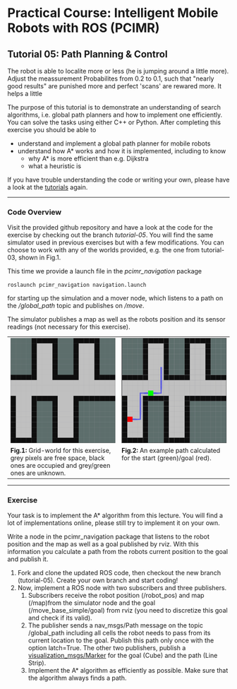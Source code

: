 # Practical Course: Intelligent Mobile Robots with ROS (PCIMR)

## Tutorial 05: Path Planning & Control

The robot is able to localite more or less (he is jumping around a little more).
Adjust the meassurement Probabilites from 0.2 to 0.1, such that "nearly good results" are punished more and perfect 'scans' are rewared more. It helps a little

The purpose of this tutorial is to demonstrate an understanding of search algorithms, i.e. global path planners and how to implement one efficiently. You can solve the tasks using either C++ or Python.
After completing this exercise you should be able to
- understand and implement a global path planner for mobile robots
- understand how A* works and how it is implemented, including to know 
  - why A* is more efficient than e.g. Dijkstra 
  - what a heuristic is

If you have trouble understanding the code or writing your own, please have a look at the [tutorials](http://wiki.ros.org/ROS/Tutorials)  again.


---
### Code Overview

Visit the provided github repository and have a look at the code for the exercise by checking out the branch *tutorial-05*. You will find the same simulator used in previous exercises but with a few modifications. You can choose to work with any of the worlds provided, e.g. the one from tutorial-03, shown in Fig.1.

This time we provide a launch file in the *pcimr_navigation* package

    roslaunch pcimr_navigation navigation.launch

for starting up the simulation and a mover node, which listens to a path on the */global_path* topic and publishes on */move*.

The simulator publishes a map as well as the robots position and its sensor readings (not necessary for this exercise). 



<table style="margin-left: auto; margin-right: auto; table-layout: fixed; width: 100%">
  <tr>
    <td style="width: 48%;"> <img src="resources/imgs/map_grid_unknown.png"></td>
    <td style="width: 48%;"> <img src="resources/imgs/map_with-path_02.png"></td>
  </tr>
  <tr>
    <td style="width: 48%;" valign="top"> <b>Fig.1:</b> Grid-world for this exercise, grey pixels are free space, black ones are occupied and grey/green ones are unknown.
    </td>
    <td style="width: 48%;" valign="top">  <b>Fig.2:</b> An example path calculated for the start (green)/goal (red).
    </td>
  </tr>
</table>



---
### Exercise 


Your task is to implement the A* algorithm from this lecture. You will find a lot of implementations online, please still try to implement it on your own. 

Write a node in the pcimr_navigation package that listens to the robot position and the map as well as a goal published by rviz. With this information you calculate a path from the robots current position to the goal and publish it.

1. Fork and clone the updated ROS code, then checkout the new branch (tutorial-05). Create your own branch and start coding!
2. Now, implement a ROS node with two subscribers and three publishers.
   1. Subscribers receive the robot position (/robot_pos) and map (/map)from the simulator node and the goal (/move_base_simple/goal) from rviz (you need to discretize this goal and check if its valid).
   2. The publisher sends a nav_msgs/Path message on the topic /global_path including all cells the robot needs to pass from its current location to the goal. Publish this path only once with the option latch=True. The other two publishers, publish a [visualization_msgs/Marker](http://wiki.ros.org/rviz/DisplayTypes/Marker) for the goal (Cube) and the path (Line Strip).
   3. Implement the A* algorithm as efficiently as possible. Make sure that the algorithm always finds a path.
